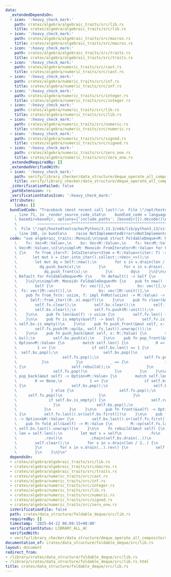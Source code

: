 ```yaml
---
data:
  _extendedDependsOn:
  - icon: ':heavy_check_mark:'
    path: crates/algebra/algebraic_traits/src/lib.rs
    title: crates/algebra/algebraic_traits/src/lib.rs
  - icon: ':heavy_check_mark:'
    path: crates/algebra/algebraic_traits/src/macros.rs
    title: crates/algebra/algebraic_traits/src/macros.rs
  - icon: ':heavy_check_mark:'
    path: crates/algebra/algebraic_traits/src/traits.rs
    title: crates/algebra/algebraic_traits/src/traits.rs
  - icon: ':heavy_check_mark:'
    path: crates/algebra/numeric_traits/src/cast.rs
    title: crates/algebra/numeric_traits/src/cast.rs
  - icon: ':heavy_check_mark:'
    path: crates/algebra/numeric_traits/src/inf.rs
    title: crates/algebra/numeric_traits/src/inf.rs
  - icon: ':heavy_check_mark:'
    path: crates/algebra/numeric_traits/src/integer.rs
    title: crates/algebra/numeric_traits/src/integer.rs
  - icon: ':heavy_check_mark:'
    path: crates/algebra/numeric_traits/src/lib.rs
    title: crates/algebra/numeric_traits/src/lib.rs
  - icon: ':heavy_check_mark:'
    path: crates/algebra/numeric_traits/src/numeric.rs
    title: crates/algebra/numeric_traits/src/numeric.rs
  - icon: ':heavy_check_mark:'
    path: crates/algebra/numeric_traits/src/signed.rs
    title: crates/algebra/numeric_traits/src/signed.rs
  - icon: ':heavy_check_mark:'
    path: crates/algebra/numeric_traits/src/zero_one.rs
    title: crates/algebra/numeric_traits/src/zero_one.rs
  _extendedRequiredBy: []
  _extendedVerifiedWith:
  - icon: ':heavy_check_mark:'
    path: verify/library_checker/data_structure/deque_operate_all_composite/src/main.rs
    title: verify/library_checker/data_structure/deque_operate_all_composite/src/main.rs
  _isVerificationFailed: false
  _pathExtension: rs
  _verificationStatusIcon: ':heavy_check_mark:'
  attributes:
    links: []
  bundledCode: "Traceback (most recent call last):\n  File \"/opt/hostedtoolcache/Python/3.13.3/x64/lib/python3.13/site-packages/onlinejudge_verify/documentation/build.py\"\
    , line 71, in _render_source_code_stat\n    bundled_code = language.bundle(stat.path,\
    \ basedir=basedir, options={'include_paths': [basedir]}).decode()\n          \
    \         ~~~~~~~~~~~~~~~^^^^^^^^^^^^^^^^^^^^^^^^^^^^^^^^^^^^^^^^^^^^^^^^^^^^^^^^^^^^^^^^^^\n\
    \  File \"/opt/hostedtoolcache/Python/3.13.3/x64/lib/python3.13/site-packages/onlinejudge_verify/languages/rust.py\"\
    , line 288, in bundle\n    raise NotImplementedError\nNotImplementedError\n"
  code: "use algebraic_traits::Monoid;\n\npub struct FoldableDeque<M: Monoid> {\n\
    \    fv: Vec<M::Value>,\n    bv: Vec<M::Value>,\n    fs: Vec<M::Value>,\n    bs:\
    \ Vec<M::Value>,\n}\n\nimpl<M: Monoid> FromIterator<M::Value> for FoldableDeque<M>\
    \ {\n    fn from_iter<T: IntoIterator<Item = M::Value>>(iter: T) -> Self {\n \
    \       let mut v = iter.into_iter().collect::<Vec<_>>();\n        let len = v.len();\n\
    \        let mut dq = Self::new();\n        for x in v.drain(len / 2..) {\n  \
    \          dq.push_back(x);\n        }\n        for x in v.drain(..).rev() {\n\
    \            dq.push_front(x);\n        }\n        dq\n    }\n}\n\nimpl<M: Monoid>\
    \ Default for FoldableDeque<M> {\n    fn default() -> Self {\n        Self::new()\n\
    \    }\n}\n\nimpl<M: Monoid> FoldableDeque<M> {\n    pub fn new() -> Self {\n\
    \        Self {\n            fv: vec![],\n            bv: vec![],\n          \
    \  fs: vec![M::unit()],\n            bs: vec![M::unit()],\n        }\n    }\n\n\
    \    pub fn from_fn(n: usize, f: impl FnMut(usize) -> M::Value) -> Self {\n  \
    \      Self::from_iter((0..n).map(f))\n    }\n\n    pub fn clear(&mut self) {\n\
    \        self.fv.clear();\n        self.bv.clear();\n        self.fs.clear();\n\
    \        self.bs.clear();\n        self.fs.push(M::unit());\n        self.bs.push(M::unit());\n\
    \    }\n\n    pub fn len(&self) -> usize {\n        self.fv.len() + self.bv.len()\n\
    \    }\n\n    pub fn is_empty(&self) -> bool {\n        self.fv.is_empty() &&\
    \ self.bv.is_empty()\n    }\n\n    pub fn push_front(&mut self, x: M::Value) {\n\
    \        self.fs.push(M::op(&x, self.fs.last().unwrap()));\n        self.fv.push(x);\n\
    \    }\n\n    pub fn push_back(&mut self, x: M::Value) {\n        self.bs.push(M::op(self.bs.last().unwrap(),\
    \ &x));\n        self.bv.push(x);\n    }\n\n    pub fn pop_front(&mut self) ->\
    \ Option<M::Value> {\n        match self.len() {\n            0 => None,\n   \
    \         1 => {\n                if self.bv.len() == 1 {\n                  \
    \  self.bs.pop();\n                    self.bv.pop()\n                } else {\n\
    \                    self.fs.pop();\n                    self.fv.pop()\n     \
    \           }\n            }\n            _ => {\n                if self.fv.is_empty()\
    \ {\n                    self.rebuild();\n                }\n                self.fs.pop();\n\
    \                self.fv.pop()\n            }\n        }\n    }\n\n    pub fn\
    \ pop_back(&mut self) -> Option<M::Value> {\n        match self.len() {\n    \
    \        0 => None,\n            1 => {\n                if self.bv.len() == 1\
    \ {\n                    self.bs.pop();\n                    self.bv.pop()\n \
    \               } else {\n                    self.fs.pop();\n               \
    \     self.fv.pop()\n                }\n            }\n            _ => {\n  \
    \              if self.bv.is_empty() {\n                    self.rebuild();\n\
    \                }\n                self.bs.pop();\n                self.bv.pop()\n\
    \            }\n        }\n    }\n\n    pub fn front(&self) -> Option<&M::Value>\
    \ {\n        self.fv.last().or(self.bv.first())\n    }\n\n    pub fn back(&self)\
    \ -> Option<&M::Value> {\n        self.bv.last().or(self.fv.first())\n    }\n\n\
    \    pub fn fold_all(&self) -> M::Value {\n        M::op(self.fs.last().unwrap(),\
    \ self.bs.last().unwrap())\n    }\n\n    fn rebuild(&mut self) {\n        let\
    \ len = self.len();\n        let mut v = self\n            .fv\n            .drain(..)\n\
    \            .rev()\n            .chain(self.bv.drain(..))\n            .collect::<Vec<_>>();\n\
    \        self.clear();\n        for x in v.drain(len / 2..) {\n            self.push_back(x);\n\
    \        }\n        for x in v.drain(..).rev() {\n            self.push_front(x);\n\
    \        }\n    }\n}\n"
  dependsOn:
  - crates/algebra/algebraic_traits/src/lib.rs
  - crates/algebra/algebraic_traits/src/macros.rs
  - crates/algebra/algebraic_traits/src/traits.rs
  - crates/algebra/numeric_traits/src/cast.rs
  - crates/algebra/numeric_traits/src/inf.rs
  - crates/algebra/numeric_traits/src/integer.rs
  - crates/algebra/numeric_traits/src/lib.rs
  - crates/algebra/numeric_traits/src/numeric.rs
  - crates/algebra/numeric_traits/src/signed.rs
  - crates/algebra/numeric_traits/src/zero_one.rs
  isVerificationFile: false
  path: crates/data_structure/foldable_deque/src/lib.rs
  requiredBy: []
  timestamp: '2025-04-22 06:09:15+00:00'
  verificationStatus: LIBRARY_ALL_AC
  verifiedWith:
  - verify/library_checker/data_structure/deque_operate_all_composite/src/main.rs
documentation_of: crates/data_structure/foldable_deque/src/lib.rs
layout: document
redirect_from:
- /library/crates/data_structure/foldable_deque/src/lib.rs
- /library/crates/data_structure/foldable_deque/src/lib.rs.html
title: crates/data_structure/foldable_deque/src/lib.rs
---
```

